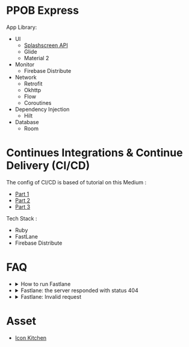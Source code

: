 PPOB Express
============


App Library:
 - UI
   - [Splashscreen API](https://developer.android.com/develop/ui/views/launch/splash-screen/migrate)
   - Glide
   - Material 2
 - Monitor
   - Firebase Distribute
 - Network
   - Retrofit
   - Okhttp
   - Flow
   - Coroutines
 - Dependency Injection
   - Hilt
 - Database
   - Room

Continues Integrations & Continue Delivery (CI/CD)
=================================================

The config of CI/CD is based of tutorial on this Medium :
 - [Part 1](https://proandroiddev.com/ci-cd-pipeline-for-flavoured-android-apps-using-fastlane-and-github-actions-51667b7175af)
 - [Part 2](https://proandroiddev.com/ci-cd-for-android-devs-ii-github-actions-masterclass-8a033bbaf42d)
 - [Part 3](https://proandroiddev.com/ci-cd-for-android-developers-iii-building-pipelines-with-github-actions-e328f26f414a)

Tech Stack :
 - Ruby
 - FastLane
 - Firebase Distribute

FAQ
===
 - <details><summary>How to run Fastlane</summary>
    > fastlane android NAME_OF_LANE
   </details>
 - <details><summary>Fastlane: the server responded with status 404</summary>
   Need to accept something on menu Firebase Distribute Menu, yep.. click that get started button.
   </details>
 - <details><summary>Fastlane: Invalid request</summary>    
   In my case, i forget to create group of tester.. so maybe you need to create it.
    </details>
   
Asset
=====
- [Icon Kitchen](https://icon.kitchen)